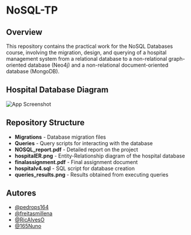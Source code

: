 # NoSQL-TP

## Overview

This repository contains the practical work for the NoSQL Databases course, involving the migration, design, and querying of a hospital management system from a relational database to a non-relational graph-oriented database (Neo4j) and a non-relational document-oriented database (MongoDB).

## Hospital Database Diagram

![App Screenshot](NoSQL-TP/hospitalER.png)

## Repository Structure

- **Migrations** - Database migration files
- **Queries** - Query scripts for interacting with the database
- **NOSQL_report.pdf** - Detailed report on the project
- **hospitalER.png** - Entity-Relationship diagram of the hospital database
- **finalassignment.pdf** - Final assignment document
- **hospitalv4.sql** - SQL script for database creation
- **queries_results.png** - Results obtained from executing queries



## Autores

- [@pedrops164](https://www.github.com/pedrops164)
- [@freitasmillena](https://www.github.com/freitasmillena)
- [@RicAlvesO](https://www.github.com/RicAlvesO)
- [@165Nuno](https://www.github.com/165Nuno)
